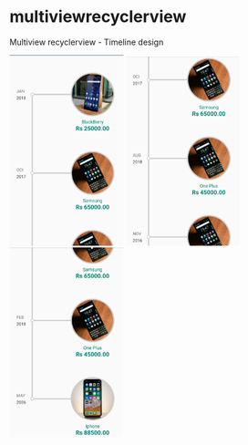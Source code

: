 # multiviewrecyclerview
Multiview recyclerview - Timeline design

<p float="left">
  <img src="https://github.com/bineeshbabu/multiviewrecyclerview/blob/master/app/src/main/res/drawable/Screenshot_1.png" width="200" />
  <img src="https://github.com/bineeshbabu/multiviewrecyclerview/blob/master/app/src/main/res/drawable/Screenshot_2.png" width="200" /> 
  <img src="https://github.com/bineeshbabu/multiviewrecyclerview/blob/master/app/src/main/res/drawable/Screenshot_3.png" width="200" />
</p>
